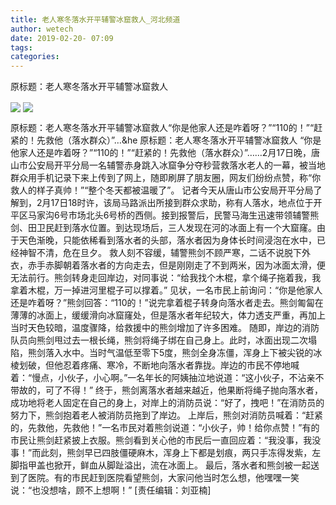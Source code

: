 ```yaml
---
title: 老人寒冬落水开平辅警冰窟救人_河北频道
author: wetech
date: 2019-02-20- 07:09
tags: 
categories: 
---
```

原标题：老人寒冬落水开平辅警冰窟救人
<!-- more -->
                
<img align="center" border="0" src="http://p2.ifengimg.com/fck/2019_08/c6924970ac89951_w411_h567.jpg" />
                
<img align="center" border="0" src="http://p2.ifengimg.com/a/2016/0810/204c433878d5cf9size1_w16_h16.png" />
            
原标题：老人寒冬落水开平辅警冰窟救人“你是他家人还是咋着呀？”“110的！”“赶紧的！先救他（落水群众）”…&he
原标题：老人寒冬落水开平辅警冰窟救人
“你是他家人还是咋着呀？”“110的！”“赶紧的！先救他（落水群众）”……2月17日晚，唐山市公安局开平分局一名辅警赤身跳入冰窟争分夺秒营救落水老人的一幕，被当地群众用手机记录下来上传到了网上，随即刷屏了朋友圈，网友们纷纷点赞，称“你救人的样子真帅！”“整个冬天都被温暖了”。
记者今天从唐山市公安局开平分局了解到，2月17日18时许，该局马路派出所接到群众求助，称有人落水，地点位于开平区马家沟6号市场北头6号桥的西侧。接到报警后，民警马海生迅速带领辅警熊剑、田卫民赶到落水位置。到达现场后，三人发现在河的冰面上有一个大窟窿。由于天色渐晚，只能依稀看到落水者的头部，落水者因为身体长时间浸泡在水中，已经神智不清，危在旦夕。
救人刻不容缓，辅警熊剑不顾严寒，二话不说脱下外衣，赤手赤脚朝着落水者的方向走去，但是刚刚走了不到两米，因为冰面太滑，便无法前行。熊剑转身走回岸边，对同事说：“给我找个木棍，拿个绳子拖着我，我拿着木棍，万一掉进河里棍子可以撑着。”
见状，一名市民上前询问：“你是他家人还是咋着呀？”熊剑回答：“110的！”说完拿着棍子转身向落水者走去。熊剑匍匐在薄薄的冰面上，缓缓滑向冰窟窿处，但是落水者年纪较大，体力透支严重，再加上当时天色较暗，温度骤降，给救援中的熊剑增加了许多困难。
随即，岸边的消防队员向熊剑甩过去一根长绳，熊剑将绳子绑在自己身上。此时，冰面出现二次塌陷，熊剑落入水中。当时气温低至零下5度，熊剑全身冻僵，浑身上下被尖锐的冰棱划破，但他忍着疼痛、寒冷，不断地向落水者靠拢。岸边的市民不停地喊着：“慢点，小伙子，小心啊。”一名年长的阿姨抽泣地说道：“这小伙子，不沾亲不带故的，可了不得！”
终于，熊剑离落水者越来越近，他果断将绳子抛向落水者，成功地将老人固定在自己的身上，对岸上的消防员说：“好了，拽吧！”在消防员的努力下，熊剑抱着老人被消防员拖到了岸边。
上岸后，熊剑对消防员喊着：“赶紧的，先救他，先救他！”一名市民对着熊剑说道：“小伙子，帅！给你点赞！”有的市民让熊剑赶紧披上衣服。熊剑看到关心他的市民后一直回应着：“我没事，我没事！”而此刻，熊剑早已四肢僵硬麻木，浑身上下都是划痕，两只手冻得发紫，左脚指甲盖也掀开，鲜血从脚趾溢出，流在冰面上。
最后，落水者和熊剑被一起送到了医院。有的市民赶到医院看望熊剑，大家问他当时怎么想，他嘿嘿一笑说：“也没想啥，顾不上想啊！”
[责任编辑：刘亚楠]
            
